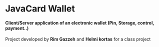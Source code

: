 # JavaCard Wallet
<h4> Client/Server application of an electronic wallet (Pin, Storage, control, payment..) </h4>
Project developed by <b>Rim Gazzeh</b> and <b>Helmi kortas</b> for a class project <br />

 

